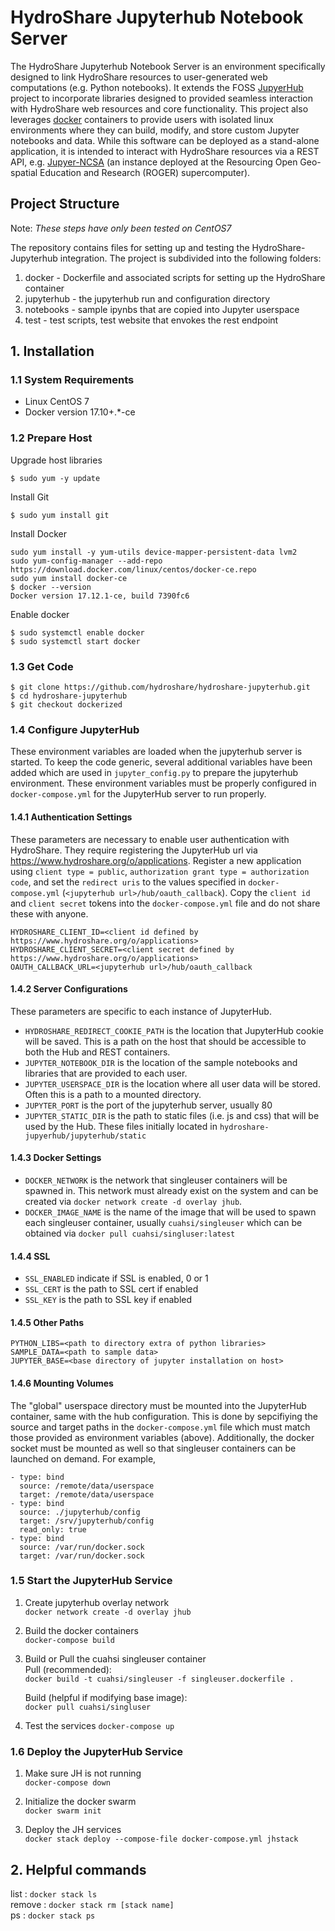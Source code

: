 # HydroShare Jupyterhub Notebook Server

The HydroShare Jupyterhub Notebook Server is an environment specifically designed to link HydroShare resources to user-generated web computations (e.g. Python notebooks). It extends the FOSS [JupyerHub](https://github.com/jupyterhub/jupyterhub) project to incorporate libraries designed to provided seamless interaction with HydroShare web resources and core functionality.  This project also leverages [docker](https://www.docker.com/) containers to provide users with isolated linux environments where they can build, modify, and store custom Jupyter notebooks and data.  While this software can be deployed as a stand-alone application, it is intended to interact with HydroShare resources via a REST API, e.g. [Jupyer-NCSA](https://www.hydroshare.org/resource/80d9f3b4bc914628a2d1df4ebebcc3fd/) (an instance deployed at the Resourcing Open Geo-spatial Education and Research (ROGER) supercomputer).


## Project Structure  
Note: *These steps have only been tested on CentOS7*  

The repository contains files for setting up and testing the HydroShare-Jupyterhub integration.  The project is subdivided into the following folders:

1. docker - Dockerfile and associated scripts for setting up the HydroShare container
2. jupyterhub - the jupyterhub run and configuration directory
3. notebooks - sample ipynbs that are copied into Jupyter userspace
4. test - test scripts, test website that envokes the rest endpoint


## 1. Installation 

### 1.1 System Requirements  

- Linux CentOS 7
- Docker version 17.10+.*-ce

### 1.2 Prepare Host

Upgrade host libraries

```
$ sudo yum -y update
```

Install Git 

```
$ sudo yum install git
```

Install Docker

```
sudo yum install -y yum-utils device-mapper-persistent-data lvm2
sudo yum-config-manager --add-repo https://download.docker.com/linux/centos/docker-ce.repo
sudo yum install docker-ce
$ docker --version
Docker version 17.12.1-ce, build 7390fc6
```

Enable docker

```
$ sudo systemctl enable docker
$ sudo systemctl start docker
```


### 1.3 Get Code

```
$ git clone https://github.com/hydroshare/hydroshare-jupyterhub.git
$ cd hydroshare-jupyterhub
$ git checkout dockerized
```

### 1.4 Configure JupyterHub  
These environment variables are loaded when the jupyterhub server is started.  To keep the code generic, several additional variables have been added which are used in `jupyter_config.py` to prepare the jupyterhub environment.   These environment variables must be properly configured in `docker-compose.yml` for the JupyterHub server to run properly.


#### 1.4.1 Authentication Settings
These parameters are necessary to enable user authentication with HydroShare.  They require registering the JupyterHub url via https://www.hydroshare.org/o/applications.  Register a new application using `client type = public`, `authorization grant type = authorization code`, and set the `redirect uris` to the values specified in `docker-compose.yml` (`<jupyterhub url>/hub/oauth_callback`).  Copy the `client id` and `client secret` tokens into the `docker-compose.yml` file and do not share these with anyone. 

```
HYDROSHARE_CLIENT_ID=<client id defined by https://www.hydroshare.org/o/applications>
HYDROSHARE_CLIENT_SECRET=<client secret defined by https://www.hydroshare.org/o/applications>
OAUTH_CALLBACK_URL=<jupyterhub url>/hub/oauth_callback
```

#### 1.4.2 Server Configurations
These parameters are specific to each instance of JupyterHub.


- `HYDROSHARE_REDIRECT_COOKIE_PATH` is the location that JupyterHub cookie will be saved.  This is a path on the host that should be accessible to both the Hub and REST containers.  
- `JUPYTER_NOTEBOOK_DIR` is the location of the sample notebooks and libraries that are provided to each user.  
- `JUPYTER_USERSPACE_DIR` is the location where all user data will be stored. Often this is a path to a mounted directory.
- `JUPYTER_PORT` is the port of the jupyterhub server, usually 80
- `JUPYTER_STATIC_DIR` is the path to static files (i.e. js and css) that will be used by the Hub.  These files initially located in `hydroshare-jupyerhub/jupyterhub/static`


#### 1.4.3 Docker Settings            


- `DOCKER_NETWORK` is the network that singleuser containers will be spawned in.  This network must already exist on the system and can be created via `docker network create -d overlay jhub`.  
- `DOCKER_IMAGE_NAME` is the name of the image that will be used to spawn each singleuser container, usually `cuahsi/singleuser` which can be obtained via `docker pull cuahsi/singluser:latest` 

   
#### 1.4.4 SSL            


- `SSL_ENABLED` indicate if SSL is enabled, 0 or 1  
- `SSL_CERT` is the path to SSL cert if enabled
- `SSL_KEY` is the path to SSL key if enabled


#### 1.4.5 Other Paths
```
PYTHON_LIBS=<path to directory extra of python libraries>
SAMPLE_DATA=<path to sample data>
JUPYTER_BASE=<base directory of jupyter installation on host>
```

#### 1.4.6 Mounting Volumes

The "global" userspace directory must be mounted into the JupyterHub container, same with the hub configuration.  This is done by sepcifiying the source and target paths in the `docker-compose.yml` file which must match those provided as environment variables (above).  Additionally, the docker socket must be mounted as well so that singleuser containers can be launched on demand.  For example, 

```
- type: bind
  source: /remote/data/userspace
  target: /remote/data/userspace
- type: bind
  source: ./jupyterhub/config
  target: /srv/jupyterhub/config
  read_only: true
- type: bind
  source: /var/run/docker.sock
  target: /var/run/docker.sock
```

### 1.5 Start the JupyterHub Service

1. Create jupyterhub overlay network  
   `docker network create -d overlay jhub`

2. Build the docker containers  
   `docker-compose build`

3. Build or Pull the cuahsi singleuser container  
   Pull (recommended):  
       `docker build -t cuahsi/singleuser -f singleuser.dockerfile . ` 

   Build (helpful if modifying base image):  
       `docker pull cuahsi/singluser`

4. Test the services
       `docker-compose up`


### 1.6 Deploy the JupyterHub Service

1. Make sure JH is not running  
   `docker-compose down`  
 
2. Initialize the docker swarm  
   `docker swarm init`  

3. Deploy the JH services  
   `docker stack deploy --compose-file docker-compose.yml jhstack`  

## 2. Helpful commands  

   list   : `docker stack ls`  
   remove : `docker stack rm [stack name]`  
   ps     : `docker stack ps`  
